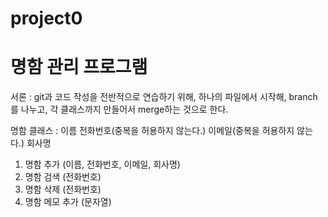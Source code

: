 # project0

# 명함 관리 프로그램

서론 : git과 코드 작성을 전반적으로 연습하기 위해, 하나의 파일에서 시작해, branch를 나누고, 각 클래스까지 만들어서 merge하는 것으로 한다.

명함 클래스 :
    이름
    전화번호(중복을 허용하지 않는다.)
    이메일(중복을 허용하지 않는다.)
    회사명

1. 명함 추가 (이름, 전화번호, 이메일, 회사명)
2. 명함 검색 (전화번호)
3. 명함 삭제 (전화번호)
4. 명함 메모 추가 (문자열)